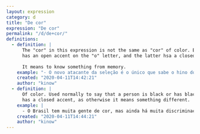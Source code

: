 ```yaml
---
layout: expression
category: d
title: "De cor"
expression: "De cor"
permalink: "/d/de+cor/"
definitions:
  - definition: |
      The "cor" in this expression is not the same as "cor" of color. Both meaning and pronunciation (the former
      has an open accent on the "o" letter, and the latter hsa a closed accent).
      
      It means to know something from memory.
    example: "- O novo atacante da seleção é o único que sabe o hino do time de cor."
    created: "2020-04-11T14:42:21"
    author: "kinow"
  - definition: |
      Of color. Used normally to say that a person is black or has black ancestors. The letter "o" in this expression
      has a closed accent, as otherwise it means something different.
    example: |
      - O Brasil tem muita gente de cor, mas ainda há muita discriminação.
    created: "2020-04-11T14:44:21"
    author: "kinow"
---
```

